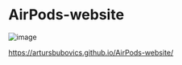 # AirPods-website

![image](https://github.com/ArtursBubovics/AirPods-website/assets/70743839/7df6aa45-9459-4576-9ca2-a42c9d271ddd)


https://artursbubovics.github.io/AirPods-website/
